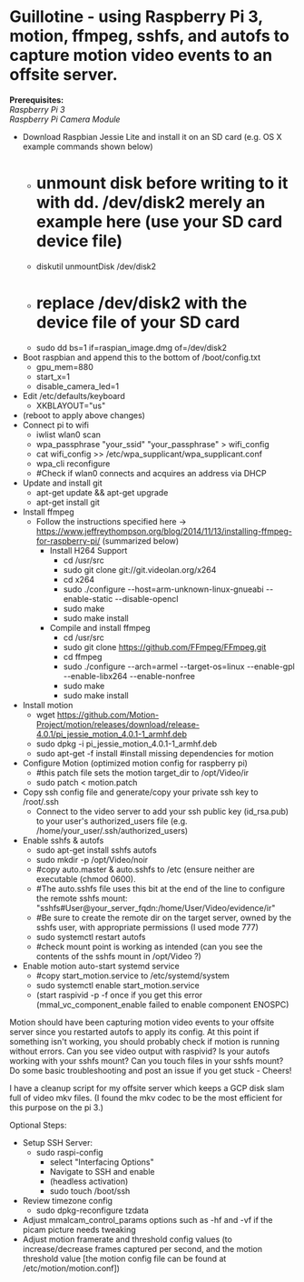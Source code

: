 # Guillotine - using Raspberry Pi 3, motion, ffmpeg, sshfs, and autofs to capture motion video events to an offsite server.
__Prerequisites:__  
_Raspberry Pi 3_  
_Raspberry Pi Camera Module_  

- Download Raspbian Jessie Lite and install it on an SD card (e.g. OS X example commands shown below)
  - # unmount disk before writing to it with dd. /dev/disk2 merely an example here (use your SD card device file)
  - diskutil unmountDisk /dev/disk2 
  - # replace /dev/disk2 with the device file of your SD card
  - sudo dd bs=1 if=raspian_image.dmg of=/dev/disk2 
- Boot raspbian and append this to the bottom of /boot/config.txt
  - gpu_mem=880
  - start_x=1
  - disable_camera_led=1
- Edit /etc/defaults/keyboard
  - XKBLAYOUT="us"
- (reboot to apply above changes)
- Connect pi to wifi
  - iwlist wlan0 scan
  - wpa_passphrase "your_ssid" "your_passphrase" > wifi_config
  - cat wifi_config >> /etc/wpa_supplicant/wpa_supplicant.conf
  - wpa_cli reconfigure
  - #Check if wlan0 connects and acquires an address via DHCP
- Update and install git
  - apt-get update && apt-get upgrade
  - apt-get install git
- Install ffmpeg
  - Follow the instructions specified here -> https://www.jeffreythompson.org/blog/2014/11/13/installing-ffmpeg-for-raspberry-pi/ (summarized below)
    - Install H264 Support
      - cd /usr/src
      - sudo git clone git://git.videolan.org/x264
      - cd x264
      - sudo ./configure --host=arm-unknown-linux-gnueabi --enable-static --disable-opencl
      - sudo make
      - sudo make install
    - Compile and install ffmpeg
      - cd /usr/src
      - sudo git clone https://github.com/FFmpeg/FFmpeg.git
      - cd ffmpeg
      - sudo ./configure --arch=armel --target-os=linux --enable-gpl --enable-libx264 --enable-nonfree
      - sudo make
      - sudo make install
- Install motion			
  - wget https://github.com/Motion-Project/motion/releases/download/release-4.0.1/pi_jessie_motion_4.0.1-1_armhf.deb
  - sudo dpkg -i pi_jessie_motion_4.0.1-1_armhf.deb
  - sudo apt-get -f install #install missing dependencies for motion
- Configure Motion (optimized motion config for raspberry pi)
  - #this patch file sets the motion target_dir to /opt/Video/ir
  - sudo patch < motion.patch
- Copy ssh config file and generate/copy your private ssh key to /root/.ssh
  - Connect to the video server to add your ssh public key (id_rsa.pub) to your user's authorized_users file (e.g. /home/your_user/.ssh/authorized_users)
- Enable sshfs & autofs
  - sudo apt-get install sshfs autofs
  - sudo mkdir -p /opt/Video/noir
  - #copy auto.master & auto.sshfs to /etc (ensure neither are executable (chmod 0600).
  - #The auto.sshfs file uses this bit at the end of the line to configure the remote sshfs mount: "sshfs\#User@your_server_fqdn\:/home/User/Video/evidence/ir"
  - #Be sure to create the remote dir on the target server, owned by the sshfs user, with appropriate permissions (I used mode 777)
  - sudo systemctl restart autofs 
  - #check mount point is working as intended (can you see the contents of the sshfs mount in /opt/Video ?)
- Enable motion auto-start systemd service
  - #copy start_motion.service to /etc/systemd/system
  - sudo systemctl enable start_motion.service
  - (start raspivid -p -f once if you get this error (mmal_vc_component_enable failed to enable component ENOSPC)
	
Motion should have been capturing motion video events to your offsite server since you restarted autofs to apply its config. At this point if something isn't working, you should probably check if motion is running without errors. Can you see video output with raspivid? Is your autofs working with your sshfs mount? Can you touch files in your sshfs mount? Do some basic troubleshooting and post an issue if you get stuck - Cheers!

I have a cleanup script for my offsite server which keeps a GCP disk slam full of video mkv files. (I found the mkv codec to be the most efficient for this purpose on the pi 3.)


Optional Steps:
- Setup SSH Server:
  - sudo raspi-config
    - select "Interfacing Options"
    - Navigate to SSH and enable
    - (headless activation)
    - sudo touch /boot/ssh
- Review timezone config
    - sudo dpkg-reconfigure tzdata
- Adjust mmalcam_control_params options such as -hf and -vf if the picam picture needs tweaking
- Adjust motion framerate and threshold config values (to increase/decrease frames captured per second, and the motion threshold value [the motion config file can be found at /etc/motion/motion.conf])	
